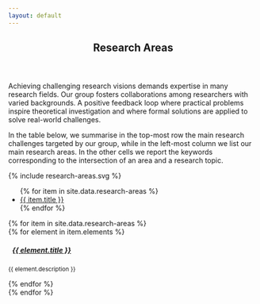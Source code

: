 ```yaml
---
layout: default
---
```

<style type="text/css">
  .collapse_icon {
    margin-right : 1ex;
  }
  .collapsed .collapse_icon {
    -webkit-transform: rotate(180deg);
    -moz-transform: rotate(180deg);
    -ms-transform: rotate(180deg);
    -o-transform: rotate(180deg);
    transform: rotate(180deg);
  }
</style>
<script type="text/javascript" charset="utf-8">
  var open_tab = function() {
    item = $( this ).attr( "xlink:href" );
    tab = item.split( "_" )[0];
    $( '[id*="-item"]')
      .filter("[aria-expanded=true]")
      .filter(":not(" + item + "-item" + ")")
      .each(function(i, e) {
        $( e ).trigger( 'click' );
    });
    $( tab + "-tab" ).trigger( 'click' );
    if( $( item + "-item" ).attr( "aria-expanded" ) == "false" ){
      $( item + "-item" ).trigger( 'click' );
    }
    //return false;
  };
</script>

<article id="main"><header class="major container" markdown="1">

# Research Areas

</header><section class="wrapper card card-body style4 container"><div class="content"><section markdown="1">

  Achieving challenging research visions demands expertise in many research fields. Our group fosters collaborations among researchers with varied backgrounds. A positive feedback loop where practical problems inspire theoretical investigation and where formal solutions are applied to solve real-world challenges. 

  In the table below, we summarise in the top-most row the main research challenges targeted by our group, while in the left-most column we list our main research areas. In the other cells we report the keywords corresponding to the intersection of an area and a research topic. 

  <div class="offset-1 col-10 center">{% include research-areas.svg %}</div>

  <div class="mt-4"></div>

  <ul class="nav nav-tabs nav-fill" id="myTab" role="tablist">
    {% for item in site.data.research-areas %}
    <li class="nav-item">
      <a class="reset nav-link {% if forloop.first %}active{% endif %}" 
      id="{{ item.id }}-tab" data-toggle="tab" href="#{{ item.id }}" 
      role="tab" aria-controls="{{ item.id }}" 
      {% if forloop.first %}
      aria-selected="true"
      {% else %}
      aria-selected="false"
      {% endif %}
      >{{ item.title }}</a>
    </li>
    {% endfor %}
  </ul>

  <div class="pt-3 border-top-0 card tab-content" id="myTabContent">
    <div class="mt-4"></div>
    {% for item in site.data.research-areas %}
    <div class="tab-pane fade{% if forloop.first %}show active{% endif %}" 
    id="{{ item.id }}" role="tabpanel" aria-labelledby="{{ item.id }}-tab">
    {% for element in item.elements %}
    <div class="pl-4 border-dark">
      <a class="nodec reset collapsed" data-toggle="collapse" href="#{{ item.id }}_{{ element.id }}" aria-expanded="false" id="{{ item.id }}_{{ element.id }}-item" aria-controls="{{ item.id }}_{{ element.id }}">
        <h5 class="card-title "><span class="collapse_icon fas fa-angle-up"></span>{{ element.title }}</h5></a>
        <div class="collapse" id="{{ item.id }}_{{ element.id }}">
          <div class="card-body">
            <p class="card-text"><small>{{ element.description }}</small></p>
          </div>
        </div>
      </div>
      {% endfor %}
    </div>
    {% endfor %}
  </div>

</section></div></section></article>

<script type="text/javascript" charset="utf-8">
  $( document ).ready( function() {
    $( "svg a" ).each( function( i, el ) {
      $( el ).click( open_tab );
    });
  });
</script>